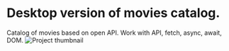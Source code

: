 # Desktop version of movies catalog.
Catalog of movies based on open API. Work with API, fetch, async, await, DOM.
![Project thumbnail](/poster.png)
